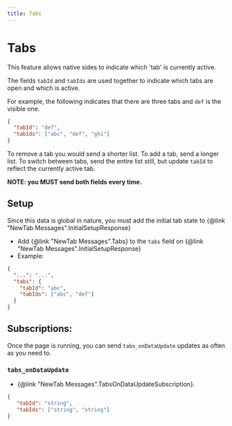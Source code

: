 ```yaml
---
title: Tabs
---
```


# Tabs

This feature allows native sides to indicate which 'tab' is currently active. 

The fields `tabId` and `tabIds` are used together to indicate which tabs are open and which is active.

For example, the following indicates that there are three tabs and `def` is the visible one.

```json
{
  "tabId": "def",
  "tabIds": ["abc", "def", "ghi"]
}
```

To remove a tab you would send a shorter list. To add a tab, send a longer list. To switch between tabs, send the 
entire list still, but update `tabId` to reflect the currently active tab.

**NOTE: you MUST send both fields every time.**

## Setup

Since this data is global in nature, you must add the initial tab state to {@link "NewTab Messages".InitialSetupResponse}  

- Add {@link "NewTab Messages".Tabs} to the `tabs` field on {@link "NewTab Messages".InitialSetupResponse}
- Example:

```json
{
  "...": "...",
  "tabs": {
    "tabId": "abc",
    "tabIds": ["abc", "def"]
  }
}
```

## Subscriptions:

Once the page is running, you can send `tabs_onDataUpdate` updates as often as you need to.

### `tabs_onDataUpdate` 
- {@link "NewTab Messages".TabsOnDataUpdateSubscription}. 
```json
{
   "tabId": "string",
   "tabIds": ["string", "string"]
}
```